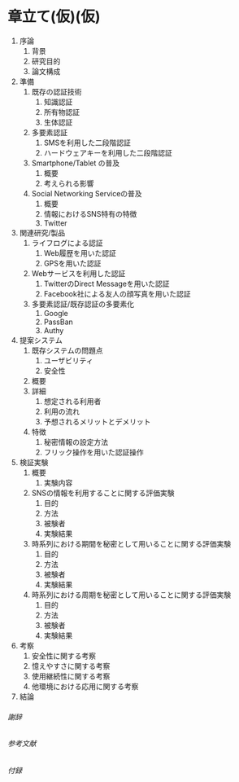 # 章立て(仮)(仮) #
1. 序論
	1. 背景
	1. 研究目的
	1. 論文構成
1. 準備
	1. 既存の認証技術
		1. 知識認証
		2. 所有物認証
		3. 生体認証
	1. 多要素認証
		1. SMSを利用した二段階認証
		1. ハードウェアキーを利用した二段階認証
	1. Smartphone/Tablet の普及
		1. 概要
		1. 考えられる影響
	1. Social Networking Serviceの普及
		1. 概要
		1. 情報におけるSNS特有の特徴
		1. Twitter
1. 関連研究/製品
	1. ライフログによる認証
		1. Web履歴を用いた認証
		1. GPSを用いた認証
	1. Webサービスを利用した認証
		1. TwitterのDirect Messageを用いた認証
		1. Facebook社による友人の顔写真を用いた認証
	1. 多要素認証/既存認証の多要素化
		1. Google
		1. PassBan
		1. Authy
1. 提案システム
	1. 既存システムの問題点
		1. ユーザビリティ
		1. 安全性
	1. 概要
	1. 詳細
		1. 想定される利用者
		1. 利用の流れ
		1. 予想されるメリットとデメリット
	1. 特徴
		1. 秘密情報の設定方法
		1. フリック操作を用いた認証操作
1. 検証実験
	1. 概要
		1. 実験内容
	1. SNSの情報を利用することに関する評価実験
		1. 目的
		1. 方法
		1. 被験者
		1. 実験結果
	1. 時系列における期間を秘密として用いることに関する評価実験
		1. 目的
		1. 方法
		1. 被験者
		1. 実験結果
	1. 時系列における周期を秘密として用いることに関する評価実験
		1. 目的
		1. 方法
		1. 被験者
		1. 実験結果
1. 考察
	1. 安全性に関する考察
	1. 憶えやすさに関する考察
	1. 使用継続性に関する考察
	1. 他環境における応用に関する考察
1. 結論


###### 謝辞 ######
###### 参考文献 ######
###### 付録 ######
